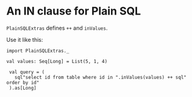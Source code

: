 # An IN clause for Plain SQL

`PlainSQLExtras` defines `++` and `inValues`.

Use it like this:

```
import PlainSQLExtras._

val values: Seq[Long] = List(5, 1, 4)

 val query = (
   sql"select id from table where id in ".inValues(values) ++ sql" order by id"
 ).as[Long]
```
